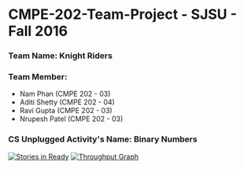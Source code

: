 # CMPE-202-Team-Project - SJSU - Fall 2016

### Team Name: **Knight Riders**

### Team Member:
* Nam Phan (CMPE 202 - 03)
* Aditi Shetty (CMPE 202 - 04)
* Ravi Gupta (CMPE 202 - 03)
* Nrupesh Patel (CMPE 202 - 03)

### CS Unplugged Activity's Name: Binary Numbers

[![Stories in Ready](https://badge.waffle.io/Nrupesh29/CMPE-202-Team-Project.svg?label=ready&title=Ready)](http://waffle.io/Nrupesh29/CMPE-202-Team-Project)
[![Throughput Graph](https://graphs.waffle.io/Nrupesh29/CMPE-202-Team-Project/throughput.svg)](https://waffle.io/Nrupesh29/CMPE-202-Team-Project/metrics/throughput) 
